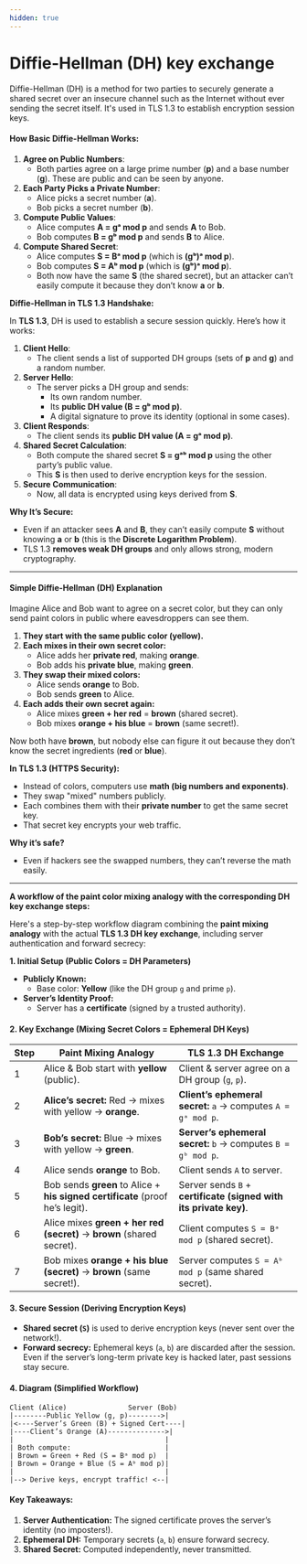 ```yaml
---
hidden: true
---
```


# Diffie-Hellman (DH) key exchange

Diffie-Hellman (DH) is a method for two parties to securely generate a shared secret over an insecure channel such as the Internet without ever sending the secret itself. It's used in TLS 1.3 to establish encryption session keys.

#### **How Basic Diffie-Hellman Works:**

1. **Agree on Public Numbers**:
   * Both parties agree on a large prime number (**p**) and a base number (**g**). These are public and can be seen by anyone.
2. **Each Party Picks a Private Number**:
   * Alice picks a secret number (**a**).
   * Bob picks a secret number (**b**).
3. **Compute Public Values**:
   * Alice computes **A = gᵃ mod p** and sends **A** to Bob.
   * Bob computes **B = gᵇ mod p** and sends **B** to Alice.
4. **Compute Shared Secret**:
   * Alice computes **S = Bᵃ mod p** (which is **(gᵇ)ᵃ mod p**).
   * Bob computes **S = Aᵇ mod p** (which is **(gᵇ)ᵃ mod p**).
   * Both now have the same **S** (the shared secret), but an attacker can’t easily compute it because they don’t know **a** or **b**.

**Diffie-Hellman in TLS 1.3 Handshake:**

In **TLS 1.3**, DH is used to establish a secure session quickly. Here’s how it works:

1. **Client Hello**:
   * The client sends a list of supported DH groups (sets of **p** and **g**) and a random number.
2. **Server Hello**:
   * The server picks a DH group and sends:
     * Its own random number.
     * Its **public DH value (B = gᵇ mod p)**.
     * A digital signature to prove its identity (optional in some cases).
3. **Client Responds**:
   * The client sends its **public DH value (A = gᵃ mod p)**.
4. **Shared Secret Calculation**:
   * Both compute the shared secret **S = gᵃᵇ mod p** using the other party’s public value.
   * This **S** is then used to derive encryption keys for the session.
5. **Secure Communication**:
   * Now, all data is encrypted using keys derived from **S**.

**Why It’s Secure:**

* Even if an attacker sees **A** and **B**, they can’t easily compute **S** without knowing **a** or **b** (this is the **Discrete Logarithm Problem**).
* TLS 1.3 **removes weak DH groups** and only allows strong, modern cryptography.

***

#### **Simple Diffie-Hellman (DH) Explanation**

Imagine Alice and Bob want to agree on a secret color, but they can only send paint colors in public where eavesdroppers can see them.

1. **They start with the same public color (yellow).**
2. **Each mixes in their own secret color:**
   * Alice adds her **private red**, making **orange**.
   * Bob adds his **private blue**, making **green**.
3. **They swap their mixed colors:**
   * Alice sends **orange** to Bob.
   * Bob sends **green** to Alice.
4. **Each adds their own secret again:**
   * Alice mixes **green + her red** = **brown** (shared secret).
   * Bob mixes **orange + his blue** = **brown** (same secret!).

Now both have **brown**, but nobody else can figure it out because they don’t know the secret ingredients (**red** or **blue**).

**In TLS 1.3 (HTTPS Security):**

* Instead of colors, computers use **math (big numbers and exponents)**.
* They swap "mixed" numbers publicly.
* Each combines them with their **private number** to get the same secret key.
* That secret key encrypts your web traffic.

**Why it’s safe?**

* Even if hackers see the swapped numbers, they can’t reverse the math easily.

***

**A workflow of the paint color mixing analogy with the corresponding DH key exchange steps:**

Here's a step-by-step workflow diagram combining the **paint mixing analogy** with the actual **TLS 1.3 DH key exchange**, including server authentication and forward secrecy:

**1. Initial Setup (Public Colors = DH Parameters)**

* **Publicly Known:**
  * Base color: **Yellow** (like the DH group `g` and prime `p`).
* **Server’s Identity Proof:**
  * Server has a **certificate** (signed by a trusted authority).

#### **2. Key Exchange (Mixing Secret Colors = Ephemeral DH Keys)**

| Step | Paint Mixing Analogy                                                          | TLS 1.3 DH Exchange                                               |
| ---- | ----------------------------------------------------------------------------- | ----------------------------------------------------------------- |
| 1    | Alice & Bob start with **yellow** (public).                                   | Client & server agree on a DH group (`g`, `p`).                   |
| 2    | **Alice’s secret:** Red → mixes with yellow → **orange**.                     | **Client’s ephemeral secret:** `a` → computes `A = gᵃ mod p`.     |
| 3    | **Bob’s secret:** Blue → mixes with yellow → **green**.                       | **Server’s ephemeral secret:** `b` → computes `B = gᵇ mod p`.     |
| 4    | Alice sends **orange** to Bob.                                                | Client sends `A` to server.                                       |
| 5    | Bob sends **green** to Alice + **his signed certificate** (proof he’s legit). | Server sends `B` + **certificate (signed with its private key)**. |
| 6    | Alice mixes **green + her red (secret)** → **brown** (shared secret).         | Client computes `S = Bᵃ mod p` (shared secret).                   |
| 7    | Bob mixes **orange + his blue (secret)** → **brown** (same secret!).          | Server computes `S = Aᵇ mod p` (same shared secret).              |

#### **3. Secure Session (Deriving Encryption Keys)**

* **Shared secret (`S`)** is used to derive encryption keys (never sent over the network!).
* **Forward secrecy:** Ephemeral keys (`a`, `b`) are discarded after the session. Even if the server’s long-term private key is hacked later, past sessions stay secure.

#### **4. Diagram (Simplified Workflow)**

```
Client (Alice)               Server (Bob)
|--------Public Yellow (g, p)-------->|
|<----Server’s Green (B) + Signed Cert----|
|----Client’s Orange (A)-------------->|
|                                     |
| Both compute:                       |
| Brown = Green + Red (S = Bᵃ mod p)  |
| Brown = Orange + Blue (S = Aᵇ mod p)|
|                                     |
|--> Derive keys, encrypt traffic! <--|
```

#### **Key Takeaways:**

1. **Server Authentication:** The signed certificate proves the server’s identity (no imposters!).
2. **Ephemeral DH:** Temporary secrets (`a`, `b`) ensure forward secrecy.
3. **Shared Secret:** Computed independently, never transmitted.
